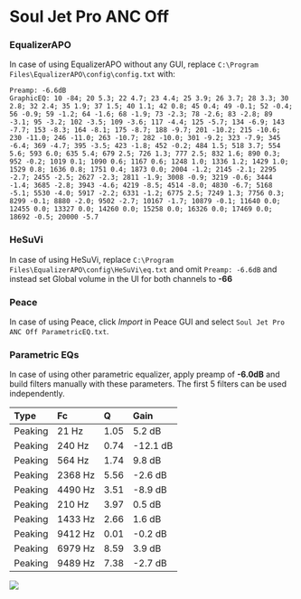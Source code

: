 # Soul Jet Pro ANC Off

### EqualizerAPO
In case of using EqualizerAPO without any GUI, replace `C:\Program Files\EqualizerAPO\config\config.txt`
with:
```
Preamp: -6.6dB
GraphicEQ: 10 -84; 20 5.3; 22 4.7; 23 4.4; 25 3.9; 26 3.7; 28 3.3; 30 2.8; 32 2.4; 35 1.9; 37 1.5; 40 1.1; 42 0.8; 45 0.4; 49 -0.1; 52 -0.4; 56 -0.9; 59 -1.2; 64 -1.6; 68 -1.9; 73 -2.3; 78 -2.6; 83 -2.8; 89 -3.1; 95 -3.2; 102 -3.5; 109 -3.6; 117 -4.4; 125 -5.7; 134 -6.9; 143 -7.7; 153 -8.3; 164 -8.1; 175 -8.7; 188 -9.7; 201 -10.2; 215 -10.6; 230 -11.0; 246 -11.0; 263 -10.7; 282 -10.0; 301 -9.2; 323 -7.9; 345 -6.4; 369 -4.7; 395 -3.5; 423 -1.8; 452 -0.2; 484 1.5; 518 3.7; 554 5.6; 593 6.0; 635 5.4; 679 2.5; 726 1.3; 777 2.5; 832 1.6; 890 0.3; 952 -0.2; 1019 0.1; 1090 0.6; 1167 0.6; 1248 1.0; 1336 1.2; 1429 1.0; 1529 0.8; 1636 0.8; 1751 0.4; 1873 0.0; 2004 -1.2; 2145 -2.1; 2295 -2.7; 2455 -2.5; 2627 -2.3; 2811 -1.9; 3008 -0.9; 3219 -0.6; 3444 -1.4; 3685 -2.8; 3943 -4.6; 4219 -8.5; 4514 -8.0; 4830 -6.7; 5168 -5.1; 5530 -4.0; 5917 -2.2; 6331 -1.2; 6775 2.5; 7249 1.3; 7756 0.3; 8299 -0.1; 8880 -2.0; 9502 -2.7; 10167 -1.7; 10879 -0.1; 11640 0.0; 12455 0.0; 13327 0.0; 14260 0.0; 15258 0.0; 16326 0.0; 17469 0.0; 18692 -0.5; 20000 -5.7
```

### HeSuVi
In case of using HeSuVi, replace `C:\Program Files\EqualizerAPO\config\HeSuVi\eq.txt` and omit `Preamp:
-6.6dB` and instead set Global volume in the UI for both channels to **-66**

### Peace
In case of using Peace, click *Import* in Peace GUI and select `Soul Jet Pro ANC Off ParametricEQ.txt`.

### Parametric EQs
In case of using other parametric equalizer, apply preamp of **-6.0dB** and build filters manually with
these parameters. The first 5 filters can be used independently.

| Type    | Fc      |    Q | Gain     |
|:--------|:--------|:-----|:---------|
| Peaking | 21 Hz   | 1.05 | 5.2 dB   |
| Peaking | 240 Hz  | 0.74 | -12.1 dB |
| Peaking | 564 Hz  | 1.74 | 9.8 dB   |
| Peaking | 2368 Hz | 5.56 | -2.6 dB  |
| Peaking | 4490 Hz | 3.51 | -8.9 dB  |
| Peaking | 210 Hz  | 3.97 | 0.5 dB   |
| Peaking | 1433 Hz | 2.66 | 1.6 dB   |
| Peaking | 9412 Hz | 0.01 | -0.2 dB  |
| Peaking | 6979 Hz | 8.59 | 3.9 dB   |
| Peaking | 9489 Hz | 7.38 | -2.7 dB  |

![](https://raw.githubusercontent.com/jaakkopasanen/AutoEq/master/results/innerfidelity/sbaf-serious/Soul%20Jet%20Pro%20ANC%20Off/Soul%20Jet%20Pro%20ANC%20Off.png)